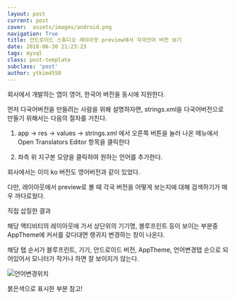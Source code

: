 ```yaml
---
layout: post
current: post
cover:  assets/images/android.png
navigation: True
title: 안드로이드 스튜디오 레이아웃 preview에서 각국언어 버전 보기
date: 2018-06-30 21:23:23
tags: mysql
class: post-template
subclass: 'post'
author: ytkim4558
---
```


회사에서 개발하는 앱이 영어, 한국어 버전을 동시에 지원한다.

먼저 다국어버전을 만들려는 사람을 위해 설명하자면, strings.xml을 다국어버전으로 만들기 위해서는 다음의 절차를 거친다.

1. app -> res -> values -> strings.xml 에서 오른쪽 버튼을 눌러 나온 메뉴에서 Open Translators Editor 항목을 클릭한다
 
1. 좌측 위 지구본 모양을 클릭하여 원하는 언어를 추가한다.
 
회사에서는 이미 ko 버전도 영어버전과 같이 있었다. 

다만, 레이아웃에서 preview로 볼 때 각국 버전을 어떻게 보는지에 대해 검색하기가 매우 까다로웠다.

직접 삽질한 결과

해당 액티비티의 레이아웃에 가서 상단위의 기기명, 블루프린트 등이 보이는 부분중 AppTheme에 커서를 갖다대면 랭귀지 변경하는 창이 나온다.

해당 탭 순서가 블루프린트, 기기, 안드로이드 버전, AppTheme, 언어변경탭 순으로 되어있어서 모니터가 작거나 하면 잘 보이지가 않는다.

![언어변경위치]({{"/assets/images/language_selection.PNG"}})

붉은색으로 표시한 부분 참고! 